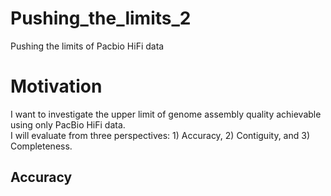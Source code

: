# Pushing_the_limits_2
Pushing the limits of Pacbio HiFi data

# Motivation   
I want to investigate the upper limit of genome assembly quality achievable using only PacBio HiFi data.   
I will evaluate from three perspectives: 1) Accuracy, 2) Contiguity, and 3) Completeness.   

## Accuracy   

